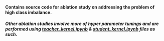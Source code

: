 #### Contains source code for ablation study on addressing the problem of high class imbalance.


##### Other ablation studies involve more of hyper parameter tunings and are performed using [teacher_kernel.ipynb](https://github.com/anil-adepu/Melanoma-Classification-using-Knowledge-Distillation-for-Highly-Imbalanced-Data/blob/main/teacher_kernel.ipynb) & [student_kernel.ipynb](https://github.com/anil-adepu/Melanoma-Classification-using-Knowledge-Distillation-for-Highly-Imbalanced-Data/blob/main/student_kernel.ipynb) files as such.
